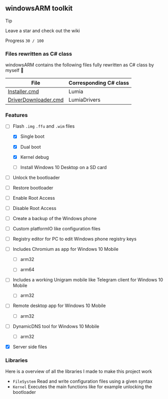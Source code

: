## windowsARM toolkit

> [!TIP]
> Leave a star and check out the wiki

Progress `30 / 100`

### Files rewritten as C# class

windowsARM contains the following files fully rewritten as C# class by myself 🖤

| File | Corresponding C# class |
| --- | --- |
| [Installer.cmd](https://github.com/RedGreenBlue09/WFAv7_Installer/blob/master/Installer.cmd) | Lumia |
| [DriverDownloader.cmd](https://github.com/RedGreenBlue09/WFAv7_Installer/blob/master/Driver%20Downloader.cmd) | LumiaDrivers |

### Features

- [ ] Flash `.img` `.ffu` and `.wim` files

  - [x] Single boot
    
  - [x] Dual boot
    
  - [x] Kernel debug
    
  - [ ] Install Windows 10 Desktop on a SD card
    
- [ ] Unlock the bootloader

- [ ] Restore bootloader

- [ ] Enable Root Access

- [ ] Disable Root Access

- [ ] Create a backup of the Windows phone

- [ ] Custom platformIO like configuration files

- [ ] Registry editor for PC to edit Windows phone registry keys

- [ ] Includes Chromium as app for Windows 10 Mobile

  - [ ] arm32

  - [ ] arm64
    
- [ ] Includes a working Unigram mobile like Telegram client for Windows 10 Mobile

  - [ ] arm32
    
- [ ] Remote desktop app for Windows 10 Mobile

  - [ ] arm32
    
- [ ] DynamicDNS tool for Windows 10 Mobile

  - [ ] arm32
    
- [x] Server side files

### Libraries

Here is a overview of all the libraries I made to make this project work

- `FileSystem` Read and write configuration files using a given syntax
- `Kernel` Executes the main functions like for example unlocking the bootloader
